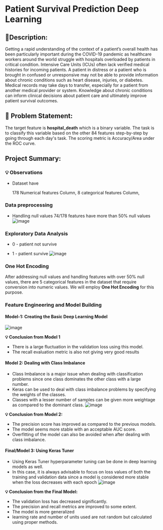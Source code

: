 # Patient Survival Prediction Deep Learning

## 🧾**Description:** 
Getting a rapid understanding of the context of a patient’s overall health has been particularly important during the COVID-19 pandemic as healthcare workers around the world struggle with hospitals overloaded by patients in critical condition. Intensive Care Units (ICUs) often lack verified medical histories for incoming patients. A patient in distress or a patient who is brought in confused or unresponsive may not be able to provide information about chronic conditions such as heart disease, injuries, or diabetes. Medical records may take days to transfer, especially for a patient from another medical provider or system. Knowledge about chronic conditions can inform clinical decisions about patient care and ultimately improve patient survival outcomes.


## 🧭 **Problem Statement:** 
The target feature is **hospital_death** which is a binary variable. The task is to classify this variable based on the other 84 features step-by-step by going through each day's task. The scoring metric is Accuracy/Area under the ROC curve.

## Project Summary: 

### 💡 Observations
* Dataset have 
    
    178 Numerical features Column, 
    8 categorical features Column,  


### Data preprocessing 
- Handling null values 
74/178 features have more than 50% null values
![image](https://github.com/Surendraprajapat18/Patient-Survival-Prediction-Deep-Learning/assets/97840357/8786a281-e205-4b74-813f-fe3d8c9e0dc6)

### Exploratory Data Analysis
- 0 - patient not survive 

- 1 - patient survive
![image](https://github.com/Surendraprajapat18/Patient-Survival-Prediction-Deep-Learning/assets/97840357/2da9c8dc-dcc8-4afa-a33a-8f4178356cb8)

### One Hot Encoding 
After addressing null values and handling features with over 50% null values, there are 5 categorical features in the dataset that require conversion into numeric values. We will employ **One Hot Encoding** for this purpose.

### Feature Engineering and Model Building
#### Model-1: Creating the Basic Deep Learning Model
![image](https://github.com/Surendraprajapat18/Patient-Survival-Prediction-Deep-Learning/assets/97840357/c06fb4d7-e4b0-4066-80d5-10283b455dc7)

**💡 Conclusion from Model 1**
    
- There is a large fluctuation in the validation loss using this model.
- The recall evaluation metric is also not giving very good results

#### Model 2: Dealing with Class Imbalance
- Class Imbalance is a major issue when dealing with classification problems since one class dominates the other class with a large number.
- Keras can be used to deal with class imbalance problems by specifying the weights of the classes.
- Classes with a lesser number of samples can be given more weightage as compared to the dominant class.
![image](https://github.com/Surendraprajapat18/Patient-Survival-Prediction-Deep-Learning/assets/97840357/7a313d1b-620b-4f06-b7ba-43955906f487)

**💡 Conclusion from Model 2:**
    
- The precision score has improved as compared to the previous models.
- The model seems more stable with an acceptable AUC score. 
- Overfitting of the model can also be avoided when after dealing with class imbalance. 

#### Final/Model 3: Using Keras Tuner
- Using Keras Tuner hyperparameter tuning can be done in deep learning models as well.
- In this case, it is always advisable to focus on loss values of both the training and validation data since a model is considered more stable when the loss decreases with each epoch
![image](https://github.com/Surendraprajapat18/Patient-Survival-Prediction-Deep-Learning/assets/97840357/ec5887f9-4699-4f07-b931-dfa212a687b7)

**💡 Conclusion from the Final Model:**

- The validation loss has decreased significantly.
- The precision and recall metrics are improved to some extent.
- The model is more generalized
- learning rate and number of units used are not random but calculated using proper methods. 
